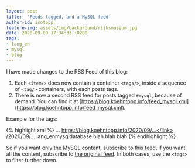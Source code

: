 ```yaml
---
layout: post
title:  'Feeds tagged, and a MySQL feed'
author-id: isotopp
feature-img: assets/img/background/rijksmuseum.jpg
date: 2020-09-09 17:34:33 +0200
tags:
- lang_en
- mysql
- blog
---
```

I have made changes to the RSS Feed of this blog:

1. Each `<item/>` does now contain a container `<tags/>`, inside a sequence of `<tag/>` containers, with each posts tags.
2. There is now a second RSS feed for posts tagged `#mysql`, because of demand. You can find it at [https://blog.koehntopp.info/feed_mysql.xml](https://blog.koehntopp.info/feed_mysql.xml).

Example for the tags:

{% highlight xml %}
<channel>
	<title>Die wunderbare Welt von Isotopp</title>
	...
	<item>
		<title>A post title</title>
		<link>https://blog.koehntopp.info/2020/09/...</link>
		<guid isPermalink="false">/2020/09/...</guid>
		<tags><tag>lang_en</tag><tag>mysql</tag><tag>database</tag></tags>
		<description>blah blah blah</description>
	</item>
</channel>
{% endhighlight %}

So if you want only the MySQL content, subscribe to [this feed](https://blog.koehntopp.info/feed_mysql.xml), if you want all the content, subscribe to [the original feed](https://blog.koehntopp.info/feed.xml). In both cases, use the `<tags>` to filter further down.
